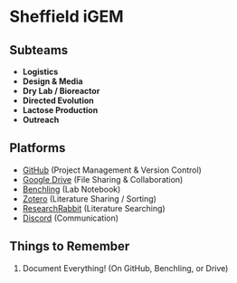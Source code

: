 # Sheffield iGEM

## Subteams
  - **Logistics**
  - **Design & Media**
  - **Dry Lab / Bioreactor**
  - **Directed Evolution**
  - **Lactose Production**
  - **Outreach**

## Platforms
  - [GitHub](https://github.com/Sheffield-iGE) (Project Management & Version Control)
  - [Google Drive](https://drive.google.com/drive/folders/150DZpCYr8JUWWkrfokAzWm_rsf9o21wB?usp=sharing) (File Sharing & Collaboration)
  - [Benchling](https://benchling.com/organizations/sheffield-igem-org/projects) (Lab Notebook)
  - [Zotero](https://www.zotero.org/groups/4721131/sheffield_igem) (Literature Sharing / Sorting)
  - [ResearchRabbit](https://www.researchrabbitapp.com/) (Literature Searching)
  - [Discord](https://discord.com/) (Communication)

## Things to Remember
  1. Document Everything! (On GitHub, Benchling, or Drive)
